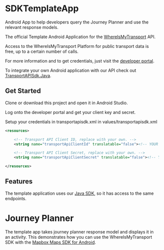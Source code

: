 # SDKTemplateApp
Android App to help developers query the Journey Planner and use the relevant response models.

The official Template Android Application for the [WhereIsMyTransport](https://www.whereismytransport.com) API.

Access to the WhereIsMyTransport Platform for public transport data is free, up to a certain number of calls.

For more information and to get credentials, just visit the [developer portal](https://developer.whereismytransport.com).

To integrate your own Android application with our API check out [TransportAPISdk.Java](https://github.com/WhereIsMyTransport/TransportApiSdk.Java).

## Get Started

Clone or download this project and open it in Android Studio.

Log onto the developer portal and get your client key and secret.

Setup your credentials in transportapisdk.xml in values/transportapisdk.xml

```xml
<resources>

    <!-- Transport API Client ID, replace with your own. -->
    <string name="transportApiClientId" translatable="false"><!-- YOUR API CLIENT ID HERE --></string>

    <!-- Transport API Client Secret, replace with your own. -->
    <string name="transportApiClientSecret" translatable="false"><!-- YOUR API CLIENT SECRET HERE --></string>

</resources>
```

## Features

The template application uses our [Java SDK](https://github.com/WhereIsMyTransport/TransportApiSdk.Java/blob/master/README.md), so it has access to the same endpoints.

# Journey Planner
The template app takes journey planner response model and displays it in an activity.
This demonstrates how you can use the WhereIsMyTransport SDK with the [Mapbox Maps SDK for Android](https://www.mapbox.com/help/first-steps-android-sdk/).






